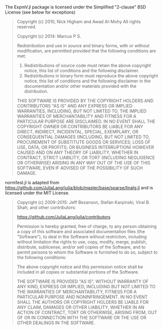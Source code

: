 The ExpmV.jl package is licensed under the Simplified "2-clause" BSD License (see below for exceptions)

> Copyright (c) 2010, Nick Higham and Awad Al-Mohy
> All rights reserved.
> 
> Copyright (c) 2014: Marcus P S.
>
> Redistribution and use in source and binary forms, with or without
> modification, are permitted provided that the following conditions are
> met:
>
> 1. Redistributions of source code must retain the above copyright
>    notice, this list of conditions and the following disclaimer.
> 2. Redistributions in binary form must reproduce the above copyright
>    notice, this list of conditions and the following disclaimer in the
>    documentation and/or other materials provided with the distribution.
>
> THIS SOFTWARE IS PROVIDED BY THE COPYRIGHT HOLDERS AND CONTRIBUTORS
> "AS IS" AND ANY EXPRESS OR IMPLIED WARRANTIES, INCLUDING, BUT NOT
> LIMITED TO, THE IMPLIED WARRANTIES OF MERCHANTABILITY AND FITNESS FOR
> A PARTICULAR PURPOSE ARE DISCLAIMED. IN NO EVENT SHALL THE COPYRIGHT
> OWNER OR CONTRIBUTORS BE LIABLE FOR ANY DIRECT, INDIRECT, INCIDENTAL,
> SPECIAL, EXEMPLARY, OR CONSEQUENTIAL DAMAGES (INCLUDING, BUT NOT
> LIMITED TO, PROCUREMENT OF SUBSTITUTE GOODS OR SERVICES; LOSS OF USE,
> DATA, OR PROFITS; OR BUSINESS INTERRUPTION) HOWEVER CAUSED AND ON ANY
> THEORY OF LIABILITY, WHETHER IN CONTRACT, STRICT LIABILITY, OR TORT
> (INCLUDING NEGLIGENCE OR OTHERWISE) ARISING IN ANY WAY OUT OF THE USE
> OF THIS SOFTWARE, EVEN IF ADVISED OF THE POSSIBILITY OF SUCH DAMAGE.

norm1est.jl is adapted from
https://github.com/JuliaLang/julia/blob/master/base/sparse/linalg.jl
and is licensed under the MIT License.

> Copyright (c) 2009-2015: Jeff Bezanson, Stefan Karpinski, Viral B. Shah, and other contributors:
> 
> https://github.com/JuliaLang/julia/contributors
> 
>   Permission is hereby granted, free of charge, to any person
>   obtaining a copy of this software and associated documentation
>   files (the "Software"), to deal in the Software without
>   restriction, including without limitation the rights to use, copy,
>   modify, merge, publish, distribute, sublicense, and/or sell copies
>   of the Software, and to permit persons to whom the Software is
>   furnished to do so, subject to the following conditions:
>
>  The above copyright notice and this permission notice shall be
> included in all copies or substantial portions of the Software.
>
>  THE SOFTWARE IS PROVIDED "AS IS", WITHOUT WARRANTY OF ANY KIND,
> EXPRESS OR IMPLIED, INCLUDING BUT NOT LIMITED TO THE WARRANTIES OF
> MERCHANTABILITY, FITNESS FOR A PARTICULAR PURPOSE AND
> NONINFRINGEMENT. IN NO EVENT SHALL THE AUTHORS OR COPYRIGHT HOLDERS
> BE LIABLE FOR ANY CLAIM, DAMAGES OR OTHER LIABILITY, WHETHER IN AN
> ACTION OF CONTRACT, TORT OR OTHERWISE, ARISING FROM, OUT OF OR IN
> CONNECTION WITH THE SOFTWARE OR THE USE OR OTHER DEALINGS IN THE
> SOFTWARE.
